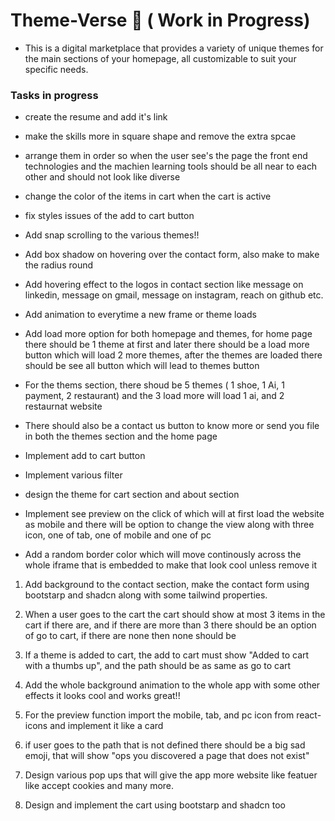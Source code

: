 # Theme-Verse 🌌 ( Work in Progress)
- This is a digital marketplace that provides a variety of unique themes for the main sections of your homepage, all customizable to suit your specific needs.


### Tasks in progress
- create the resume and add it's link
- make the skills more in square shape and remove the extra spcae
- arrange them in order so when the user see's the page the front end technologies and the machien learning tools should be all near to each other and should not look like diverse
- change the color of the items in cart when the cart is active
- fix styles issues of the add to cart button
- Add snap scrolling to the various themes!!
- Add box shadow on hovering over the contact form, also make to make the radius round

- Add hovering effect to the logos in contact section like message on linkedin, message on gmail, message on instagram, reach on github etc.

- Add animation to everytime a new frame or theme loads
- Add load more option for both homepage and themes, for home page there should be 1 theme at first and later there should be a load more button which will load 2 more themes, after the themes are loaded there should be see all button which will lead to themes button
- For the thems section, there shoud be 5 themes ( 1 shoe, 1 Ai, 1 payment, 2 restaurant) and the 3 load more will load 1 ai, and 2 restaurnat website

- There should also be a contact us button to know more or send you file in both the themes section and the home page

- Implement add to cart button
- Implement various filter
- design the theme for cart section and about section
- Implement see preview on the click of which will at first load the website as mobile and there will be option to change the view along with three icon, one of tab, one of mobile and one of pc


- Add a random border color which will move continously across the whole iframe that is embedded to make that look cool unless remove it


1. Add background to the contact section, make the contact form using bootstarp and shadcn along with some tailwind properties.
2. When a user goes to the cart the cart should show at most 3 items in the cart if there are, and if there are more than 3 there should be an option of go to cart, if there are none then none should be
3. If a theme is added to cart, the add to cart must show "Added to cart with a thumbs up", and the path should be as same as go to cart
4. Add the whole background animation to the whole app with some other effects it looks cool and works great!!
5. For the preview function import the mobile, tab, and pc icon from react-icons and implement it like a card
6. if user goes to the path that is not defined there should be a big sad emoji, that will show "ops you discovered a page that does not exist"

7. Design various pop ups that will give the app more website like featuer like accept cookies and many more.

8. Design and implement the cart using bootstarp and shadcn too




<!--
This is an open source project, so anyone can contribute just make sure you follow the [Code Of Conduct](Code_Of_Conduct.md)!
-->
<!--
Hello, I am OC, I will be leading the front end of this project. If anyone is a intermidiate or skilled back end developer, I would like to collaborate with them to work with me on this project.  Feel free to contact me by [Gmail](https://mail.google.com/mail/?view=cm&fs=1&to=chandankarom07@gmail.com)

### Projects Added --> 
<!--
--- 
## Technologies in use for this project ⚙️👨🏻‍💻
<!--
> Make sure to add the back end technologies you are using.
-->
<!--
- Things too add
   - Create navbar animation on scrolling both up and down
   - Add event listener and small dots to make it useful
   - Add hover effects on the main section

-  [Vite](https://vitejs.dev/)
-  [React](https://react.dev/)
-  [Tailwind CSS](https://tailwindcss.com/)
-  [Jest](https://jestjs.io/)
-  [Formik](https://formik.org/) 
-  [React Testing Library](https://testing-library.com/docs/react-testing-library/intro/)
-  [React Router](https://reactrouter.com/)
-  [Yup](https://github.com/jquense/yup)

<!--
-  [Flask]
-  [Three JS]
-  [Other react packages]
-  [Redux](https://redux.js.org/)
-  [Bootstrap](https://getbootstrap.com/) 

This template provides a minimal setup to get React working in Vite with HMR and some ESLint rules.

Currently, two official plugins are available:

- [@vitejs/plugin-react](https://github.com/vitejs/vite-plugin-react/blob/main/packages/plugin-react/README.md) uses [Babel](https://babeljs.io/) for Fast Refresh
- [@vitejs/plugin-react-swc](https://github.com/vitejs/vite-plugin-react-swc) uses [SWC](https://swc.rs/) for Fast Refresh
